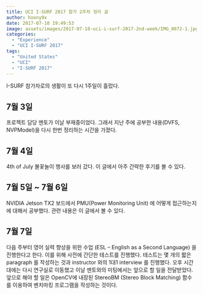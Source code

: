 ```yaml
---
title: UCI I-SURF 2017 참가 2주차 정리 글
author: hoony9x
date: 2017-07-10 19:49:53
image: assets/images/2017-07-10-uci-i-surf-2017-2nd-week/IMG_0072-1.jpg
categories:
  - "Experience"
  - "UCI I-SURF 2017"
tags:
  - "United States"
  - "UCI"
  - "I-SURF 2017"
---
```


I-SURF 참가자로의 생활이 또 다시 1주일이 흘렀다.

<!-- more -->

## 7월 3일

프로젝트 담당 멘토가 이날 부재중이었다. 그래서 지난 주에 공부한 내용(DVFS, NVPModel)을 다시 한번 정리하는 시간을 가졌다.

## 7월 4일

4th of July 불꽃놀이 행사를 보러 갔다. 이 글에서 아주 간략한 후기를 볼 수 있다.

## 7월 5일 ~ 7월 6일

NVIDIA Jetson TX2 보드에서 PMU(Power Monitoring Unit) 에 어떻게 접근하는지에 대해서 공부했다. 관련 내용은 이 글에서 볼 수 있다.

## 7월 7일

다음 주부터 영어 실력 향상을 위한 수업 (ESL – English as a Second Language) 을 진행한다고 한다. 이를 위해 사전에 간단한 테스트를 진행했다. 테스트는 몇 개의 짧은 paragraph 를 작성하는 것과 instructor 와의 1대1 interview 를 진행했다. 오후 시간대에는 다시 연구실로 이동했고 이날 멘토와의 미팅에서는 앞으로 할 일을 전달받았다. 앞으로 해야 할 일은 OpenCV에 내장된 StereoBM (Stereo Block Matching) 함수를 이용하여 벤치마킹 프로그램을 작성하는 것이다.
